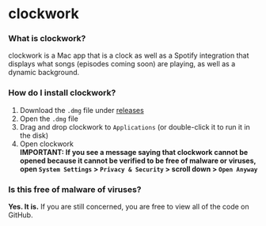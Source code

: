 # clockwork
### What is clockwork?
clockwork is a Mac app that is a clock as well as a Spotify integration that displays what songs (episodes coming soon) are playing, as well as a dynamic background.

### How do I install clockwork?
1. Download the `.dmg` file under [releases](https://github.com/part-avocado/clockwork/releases/latest)
2. Open the `.dmg` file
3. Drag and drop clockwork to `Applications` (or double-click it to run it in the disk)
4. Open clockwork\
**IMPORTANT: If you see a message saying that clockwork cannot be opened because it cannot be verified to be free of malware or viruses, open `System Settings` > `Privacy & Security` > scroll down > `Open Anyway`**

### Is this free of malware of viruses?
**Yes. It is.** If you are still concerned, you are free to view all of the code on GitHub.
